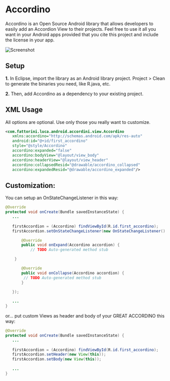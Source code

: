 Accordino
=============

Accordino is an Open Source Android library that allows developers to easily add an Accordion View to their projects. Feel free to use it all you want in your Android apps provided that you cite this project and include the license in your app.


![Screenshot](https://raw2.github.com/Florismart/Accordino/master/screen-app.png)


Setup
-----
__1.__ In Eclipse, import the library as an Android library project. Project > Clean to generate the binaries 
you need, like R.java, etc.

__2.__ Then, add Accordino as a dependency to your existing project.


XML Usage
-----
All options are optional. Use only those you really want to customize.
```xml
<com.fattorini.luca.android.accordini.view.Accordino
   xmlns:accordino="http://schemas.android.com/apk/res-auto"
   android:id="@+id/first_accordino"
   style="@style/Accordino"
   accordino:expanded="false"
   accordino:bodyView="@layout/view_body"
   accordino:headerView="@layout/view_header"
   accordino:collapsedResid="@drawable/accordino_collapsed"
   accordino:expandedResid="@drawable/accordino_expanded"/>
```

Customization:
-----
You can setup an OnStateChangeListener in this way:
```java
@Override
protected void onCreate(Bundle savedInstanceState) {
   ...
   
   firstAccordion = (Accordino) findViewById(R.id.first_accordino);
   firstAccordion.setOnStateChangeListener(new OnStateChangeListener() {

	   @Override
	   public void onExpand(Accordino accordion) {
		   // TODO Auto-generated method stub

   	}

	   @Override
	   public void onCollapse(Accordino accordion) {
	   	// TODO Auto-generated method stub
	   }

   });
   
   ...
}
```

or... put custom Views as header and body of your GREAT ACCORDINO this way:
```java
@Override
protected void onCreate(Bundle savedInstanceState) {
   ...
   
   firstAccordion = (Accordino) findViewById(R.id.first_accordino);
   firstAccordion.setHeader(new View(this));
   firstAccordion.setBody(new View(this));
   
   ...
}
```
